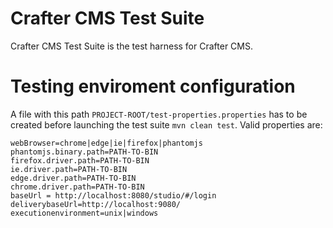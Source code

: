 Crafter CMS Test Suite
=========================

Crafter CMS Test Suite is the test harness for Crafter CMS.

Testing enviroment configuration
====

A file with this path `PROJECT-ROOT/test-properties.properties` has to be created before 
launching the test suite `mvn clean test`. Valid properties are:

```properties
webBrowser=chrome|edge|ie|firefox|phantomjs
phantomjs.binary.path=PATH-TO-BIN
firefox.driver.path=PATH-TO-BIN
ie.driver.path=PATH-TO-BIN
edge.driver.path=PATH-TO-BIN
chrome.driver.path=PATH-TO-BIN
baseUrl = http://localhost:8080/studio/#/login
deliverybaseUrl=http://localhost:9080/
executionenvironment=unix|windows
```
